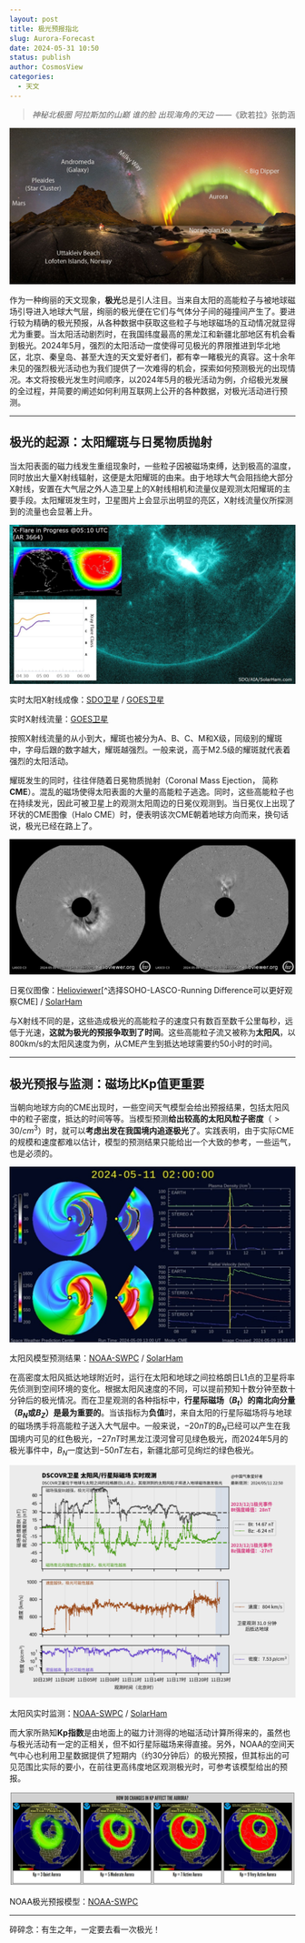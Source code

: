```yaml
---
layout: post
title: 极光预报指北
slug: Aurora-Forecast
date: 2024-05-31 10:50
status: publish
author: CosmosView
categories: 
  - 天文
---
```


> *神秘北极圈 阿拉斯加的山巅 谁的脸 出现海角的天边* ——《欧若拉》张韵涵

![挪威上空的极光和银河 Astronomy Picture of the Day 2023-12-12](./images/1-Aurora-Forecast/1702350432200085881.jpg)

作为一种绚丽的天文现象，**极光**总是引人注目。当来自太阳的高能粒子与被地球磁场引导进入地球大气层，绚丽的极光便在它们与气体分子间的碰撞间产生了。要进行较为精确的极光预报，从各种数据中获取这些粒子与地球磁场的互动情况就显得尤为重要。当太阳活动剧烈时，在我国纬度最高的黑龙江和新疆北部地区有机会看到极光。2024年5月，强烈的太阳活动一度使得可见极光的界限推进到华北地区，北京、秦皇岛、甚至大连的天文爱好者们，都有幸一睹极光的真容。这十余年未见的强烈极光活动也为我们提供了一次难得的机会，探索如何预测极光的出现情况。本文将按极光发生时间顺序，以2024年5月的极光活动为例，介绍极光发展的全过程，并简要的阐述如何利用互联网上公开的各种数据，对极光活动进行预测。

---

## 极光的起源：太阳耀斑与日冕物质抛射

当太阳表面的磁力线发生重组现象时，一些粒子因被磁场束缚，达到极高的温度，同时放出大量X射线辐射，这便是太阳耀斑的由来。由于地球大气会阻挡绝大部分X射线，安置在大气层之外人造卫星上的X射线相机和流量仪是观测太阳耀斑的主要手段。太阳耀斑发生时，卫星图片上会显示出明显的亮区，X射线流量仪所探测到的流量也会显著上升。

![2024年5月8日的一次太阳耀斑](./images/1-Aurora-Forecast/may8_2024_x1.jpg)

实时太阳X射线成像：[SDO卫星](https://solarham.com/sdoimagery.htm) / [GOES卫星](https://solarham.com/goes16.htm)

实时X射线流量：[GOES卫星](https://www.swpc.noaa.gov/products/goes-x-ray-flux)

按照X射线流量的从小到大，耀斑也被分为A、B、C、M和X级，同级别的耀斑中，字母后跟的数字越大，耀斑越强烈。一般来说，高于M2.5级的耀斑就代表着强烈的太阳活动。

耀斑发生的同时，往往伴随着日冕物质抛射（Coronal Mass Ejection， 简称**CME**）。混乱的磁场使得太阳表面的大量的高能粒子逃逸。同时，这些高能粒子也在持续发光，因此可被卫星上的观测太阳周边的日冕仪观测到。当日冕仪上出现了环状的CME图像（Halo CME）时，便表明该次CME朝着地球方向而来，换句话说，极光已经在路上了。

![左：2024年5月8日Halo CME图像，三小时前的05:09UTC发生了X1.0级耀斑 右：作为对比，数天前一个向北喷射的普通CME](./images/1-Aurora-Forecast/2024_05_08_09_10_10_LASCO_C3.png)

日冕仪图像：[Helioviewer](https://helioviewer.org/)[^选择SOHO-LASCO-Running Difference可以更好观察CME] / [SolarHam](https://solarham.com/lasco.htm)

与X射线不同的是，这些造成极光的高能粒子的速度只有数百至数千公里每秒，远低于光速，**这就为极光的预报争取到了时间**。这些高能粒子流又被称为**太阳风**，以800km/s的太阳风速度为例，从CME产生到抵达地球需要约50小时的时间。

---

## 极光预报与监测：磁场比Kp值更重要

当朝向地球方向的CME出现时，一些空间天气模型会给出预报结果，包括太阳风中的粒子密度，抵达的时间等等。当模型预测**给出较高的太阳风粒子密度**（$>30/cm^3$）时，就可以**考虑出发在我国境内追逐极光**了。实践表明，由于实际CME的规模和速度都难以估计，模型的预测结果只能给出一个大致的参考，一些运气，也是必须的。

![2024年5月的大极光事件中模型的预测，成功预测了将有高密度的太阳风通过，但低估了太阳风的速度](./images/1-Aurora-Forecast/solarwind_model_240509.jpg)

太阳风模型预测结果：[NOAA-SWPC](https://www.swpc.noaa.gov/products/wsa-enlil-solar-wind-prediction) / [SolarHam](https://solarham.com/cmetracking.htm)

在高密度太阳风抵达地球附近时，运行在太阳和地球之间拉格朗日L1点的卫星将率先侦测到空间环境的变化。根据太阳风速度的不同，可以提前预知十数分钟至数十分钟后的极光情况。而在卫星观测的各种指标中，**行星际磁场（$B_t$）的南北向分量（$B_N$或$B
_Z$）是最为重要的**。当该指标为**负值**时，来自太阳的行星际磁场将与地球的磁场携手将高能粒子送入大气层中。一般来说，$-20nT$的$B_N$已经可以产生在我国境内可见的红色极光，$-27nT$时黑龙江漠河曾可见绿色极光，而2024年5月的极光事件中，$B_N$一度达到$-50nT$左右，新疆北部可见绚烂的绿色极光。

![2024年5月11日卫星太阳风监测 @中国气象爱好者](./images/1-Aurora-Forecast/DSCOVR_20240511.png)

太阳风实时监测：[NOAA-SWPC](https://www.swpc.noaa.gov/products/real-time-solar-wind) / [SolarHam](https://solarham.com/solarwind.htm)

而大家所熟知**Kp指数**是由地面上的磁力计测得的地磁活动计算所得来的，虽然也与极光活动有一定的正相关，但不如行星际磁场来得直接。另外，NOAA的空间天气中心也利用卫星数据提供了短期内（约30分钟后）的极光预报，但其标出的可见范围比实际的要小，在前往更高纬度地区观测极光时，可参考该模型给出的预报。

![Kp与极光预报模型预报可见范围的大致关系](./images/1-Aurora-Forecast/Kp_vs_Aurora.png)

NOAA极光预报模型：[NOAA-SWPC](https://www.swpc.noaa.gov/products/aurora-30-minute-forecast)

---

碎碎念：有生之年，一定要去看一次极光！